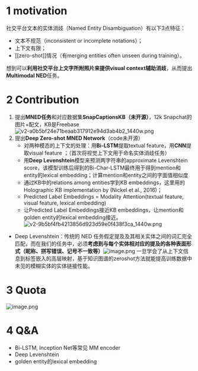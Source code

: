 # 1 motivation
社交平台文本的实体消歧（Named Entity Disambiguation）有以下3点特征：

- 文本不规范（inconsistent or incomplete notations）；
- 上下文有限；
- [[zero-shot]]情况（有merging entities often unseen during training）。

想到可以**利用社交平台上文字所附照片来提供visual context辅助消歧**，从而提出**Multimodal NED**任务。

# 2 Contribution
1. 提出**MNED任务**和对应数据集**SnapCaptionsKB（未开源）**，12k Snapchat的图片+配文，KB是Freebase![v2-a0b5bf24e71beaab317912e94d3ab4b2_1440w.png](https://aquazone.oss-cn-guangzhou.aliyuncs.com/v2-a0b5bf24e71beaab317912e94d3ab4b2_1440w.png)
2. 提出**Deep Zero-shot MNED Network**（code未开源）
	+ 对两种模态的上下文的处理：用**Bi-LSTM**提取textual feature，用**CNN**提取visual feature ；（首次将视觉上下文用于命名实体消歧任务）
	- 用**Deep Levenshtein**模型来预测两字符串的approximate Levenshtein score，该模型训练后得到的Bi-Char-LSTM最终用于得到mention和entity的lexical embedding；计算mention和entity之间的字面值相似度
	- 通过KB中的relations among entities学到KB embeddings，这里用的Holographic KB implementation by (Nickel et al., 2016)；
	- Predicted Label Embeddings = Modality Attention(textual feature, visual feature, lexical embedding)
	- 让Predicted Label Embeddings接近KB embeddings，让mention和golden entity的lexical embedding接近。
![v2-9b5bf4fb4213856d923d59e0f438f3ca_1440w.png](https://aquazone.oss-cn-guangzhou.aliyuncs.com/v2-9b5bf4fb4213856d923d59e0f438f3ca_1440w.png)

+ Deep Levenshtein：传统的 NED 任务假定提及及其相关实体之间的词汇完全匹配，而在我们的任务中，必须**考虑到与每个实体相对应的提及的各种表面形式（昵称、拼写错误、记号不一致等）**![image.png](https://aquazone.oss-cn-guangzhou.aliyuncs.com/20241223205309.png)
一旦学会了从上下文信息到标签嵌入的高层映射，基于知识图谱的zeroshot方法就能提高训练数据中未见的模糊实体的实体链接性能。
# 3 Quota 
![image.png](https://aquazone.oss-cn-guangzhou.aliyuncs.com/20241223204716.png)

# 4 Q&A
+ Bi-LSTM, Inception Net等常见 MM encoder
+ Deep Levenshtein
+ golden entity的lexical embedding